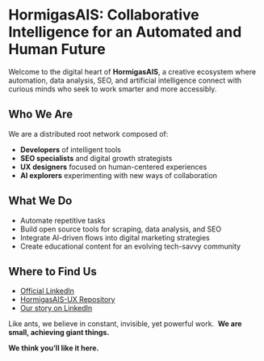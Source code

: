 # HormigasAIS: Collaborative Intelligence for an Automated and Human Future 

Welcome to the digital heart of **HormigasAIS**, a creative ecosystem where automation, data analysis, SEO, and artificial intelligence connect with curious minds who seek to work smarter and more accessibly. 

## Who We Are 

We are a distributed root network composed of: 

- **Developers** of intelligent tools  
- **SEO specialists** and digital growth strategists  
- **UX designers** focused on human-centered experiences  
- **AI explorers** experimenting with new ways of collaboration  

## What We Do 

- Automate repetitive tasks  
- Build open source tools for scraping, data analysis, and SEO  
- Integrate AI-driven flows into digital marketing strategies  
- Create educational content for an evolving tech-savvy community  

## Where to Find Us 

- [Official LinkedIn](https://www.linkedin.com/company/hormigasais/)  
- [HormigasAIS-UX Repository](https://github.com/HormigasAIS-ux)  
- [Our story on LinkedIn](https://www.linkedin.com/posts/hormigasais_hormigasais-linkedin-activity-7318525793901395969-5MmU) 

Like ants, we believe in constant, invisible, yet powerful work.  
**We are small, achieving giant things.** 

**We think you’ll like it here.**
